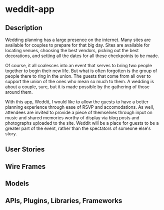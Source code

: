# weddit-app

## Description
  Wedding planning has a large presence on the internet.  Many sites are available for couples to prepare for that big day.  Sites are available for locating venues, choosing the best vendors, picking out the best decorations, and setting all the dates for all these checkpoints to be made.
  
  Of course, it all coalesces into an event that serves to bring two people together to begin their new life.  But what is often forgotten is the group of people there to ring in the union.  The guests that come from all over to support the union of the ones who mean so much to them.  A wedding is about a couple, sure, but it is made possible by the gathering of those around them.
  
  With this app, Weddit, I would like to allow the guests to have a better planning experience through ease of RSVP and accomodations.  As well, attendees are invited to provide a piece of themselves through input on music and shared memories worthy of display via blog posts and photographs uploaded to the site.  Weddit will be a place for guests to be a greater part of the event, rather than the spectators of someone else's story.

## User Stories

## Wire Frames

## Models

## APIs, Plugins, Libraries, Frameworks
